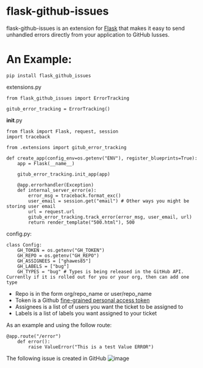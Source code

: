 # flask-github-issues

flask-github-issues is an extension for <a href='https://flask.palletsprojects.com/'>Flask</a> that makes it easy to send unhandled errors directly from your application to GitHub Iusses.

# An Example: 

`pip install flask_github_issues`

extensions.py
```
from flask_github_issues import ErrorTracking

gitub_error_tracking = ErrorTracking()
```

__init__.py
```
from flask import Flask, request, session
import traceback

from .extensions import gitub_error_tracking

def create_app(config_env=os.getenv("ENV"), register_blueprints=True):
    app = Flask(__name__)

    gitub_error_tracking.init_app(app)

    @app.errorhandler(Exception)
    def internal_server_error(e):
        error_msg = traceback.format_exc()
        user_email = session.get("email") # Other ways you might be storing user email
        url = request.url
        gitub_error_tracking.track_error(error_msg, user_email, url)
        return render_template("500.html"), 500
```

config.py:

```
class Config:
    GH_TOKEN = os.getenv("GH_TOKEN")
    GH_REPO = os.getenv("GH_REPO")
    GH_ASSIGNEES = ["ghawes85"]
    GH_LABELS = ["bug"]
    GH_TYPES = "bug" # Types is being released in the GitHub API. Currently if it is rolled out for you or your org, then can add one type
```

- Repo is in the form org/repo_name or user/repo_name
- Token is a Github <a href='https://docs.github.com/en/authentication/keeping-your-account-and-data-secure/managing-your-personal-access-tokens'>fine-grained personal access token</a>
- Assignees is a list of of users you want the ticket to be assigned to
- Labels is a list of labels you want assigned to your ticket

As an example and using the follow route: 
```
@app.route("/error")
    def error():
        raise ValueError("This is a test Value ERROR")
```

The following issue is created in GitHub
![image](https://github.com/user-attachments/assets/8a731241-b1b8-45bc-a9e6-362de0417a6d)
